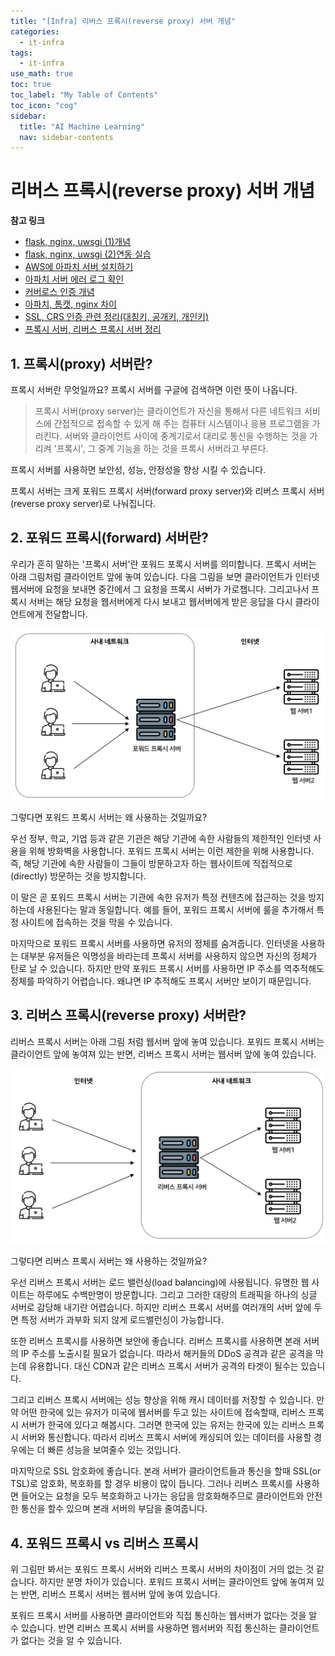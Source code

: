 ```yaml
---
title: "[Infra] 리버스 프록시(reverse proxy) 서버 개념" 
categories:
  - it-infra
tags:
  - it-infra
use_math: true
toc: true
toc_label: "My Table of Contents"
toc_icon: "cog"
sidebar:
  title: "AI Machine Learning"
  nav: sidebar-contents
---
```


# 리버스 프록시(reverse proxy) 서버 개념

**참고 링크**

* [flask, nginx, uwsgi (1)개념](https://losskatsu.github.io/it-infra/flask-nginx-uwsgi-concept/)
* [flask, nginx, uwsgi (2)연동 실습](https://losskatsu.github.io/it-infra/flask-nginx-uwsgi/)  
* [AWS에 아파치 서버 설치하기](https://losskatsu.github.io/it-infra/aws-apache/)
* [아파치 서버 에러 로그 확인](https://losskatsu.github.io/it-infra/apache-error-log/)
* [커버로스 인증 개념](https://losskatsu.github.io/it-infra/kerberos/)
* [아파치, 톰캣, nginx 차이](https://losskatsu.github.io/it-infra/webserver/)
* [SSL, CRS 인증 관련 정리(대칭키, 공개키, 개인키)](https://losskatsu.github.io/it-infra/ssl-auth/)
* [프록시 서버, 리버스 프록시 서버 정리](https://losskatsu.github.io/it-infra/reverse-proxy/)

## 1. 프록시(proxy) 서버란?

프록시 서버란 무엇일까요? 
프록시 서버를 구글에 검색하면 이런 뜻이 나옵니다. 

> 프록시 서버(proxy server)는 클라이언트가 자신을 통해서 다른 네트워크 서비스에 간접적으로 접속할 수 있게 해 주는 컴퓨터 시스템이나 응용 프로그램을 가리킨다. 서버와 클라이언트 사이에 중계기로서 대리로 통신을 수행하는 것을 가리켜 '프록시', 그 중계 기능을 하는 것을 프록시 서버라고 부른다. 

프록시 서버를 사용하면 보안성, 성능, 안정성을 향상 시킬 수 있습니다.

프록시 서버는 크게 포워드 프록시 서버(forward proxy server)와 리버스 프록시 서버(reverse proxy server)로 나눠집니다. 

## 2. 포워드 프록시(forward) 서버란?

우리가 흔히 말하는 '프록시 서버'란 포워드 포록시 서버를 의미합니다. 
프록시 서버는 아래 그림처럼 클라이언트 앞에 놓여 있습니다.
다음 그림을 보면 클라이언트가 인터넷 웹서버에 요청을 보내면 중간에서 그 요청을 프록시 서버가 가로챕니다. 
그리고나서 프록시 서버는 해당 요청을 웹서버에게 다시 보내고 웹서버에게 받은 응답을 다시 클라이언트에게 전달합니다. 

<center><img src="/assets/images/infra/reverse_proxy/reverse_proxy01.PNG" width="800"></center>

그렇다면 포워드 프록시 서버는 왜 사용하는 것일까요?

우선 정부, 학교, 기업 등과 같은 기관은 해당 기관에 속한 사람들의 제한적인 인터넷 사용을 위해 방화벽을 사용합니다. 
포워드 프록시 서버는 이런 제한을 위해 사용합니다. 즉, 해당 기관에 속한 사람들이 그들이 방문하고자 하는 
웹사이트에 직접적으로(directly) 방문하는 것을 방지합니다. 

이 말은 곧 포워드 프록시 서버는 기관에 속한 유저가 특정 컨텐츠에 접근하는 것을 방지하는데 사용된다는 말과 동일합니다. 
예를 들어, 포워드 프록시 서버에 룰을 추가해서 특정 사이트에 접속하는 것을 막을 수 있습니다. 

마지막으로 포워드 프록시 서버를 사용하면 유저의 정체를 숨겨줍니다. 
인터넷을 사용하는 대부분 유저들은 익명성을 바라는데 프록시 서버를 사용하지 않으면 자신의 정체가 탄로 날 수 있습니다. 
하지만 만약 포워드 프록시 서버를 사용하면 IP 주소를 역추적해도 정체를 파악하기 어렵습니다. 
왜냐면 IP 추적해도 프록시 서버만 보이기 때문입니다. 


## 3. 리버스 프록시(reverse proxy) 서버란?

리버스 프록시 서버는 아래 그림 처럼 웹서버 앞에 놓여 있습니다. 
포워드 프록시 서버는 클라이언트 앞에 놓여져 있는 반면, 리버스 프록시 서버는 웹서버 앞에 놓여 있습니다. 

<center><img src="/assets/images/infra/reverse_proxy/reverse_proxy02.PNG" width="800"></center>

그렇다면 리버스 프록시 서버는 왜 사용하는 것일까요?  

우선 리버스 프록시 서버는 로드 밸런싱(load balancing)에 사용됩니다. 
유명한 웹 사이트는 하루에도 수백만명이 방문합니다. 
그리고 그러한 대량의 트래픽을 하나의 싱글 서버로 감당해 내기란 어렵습니다. 
하지만 리버스 프록시 서버를 여러개의 서버 앞에 두면 특정 서버가 과부화 되지 않게 로드밸런싱이 가능합니다.  

또한 리버스 프록시를 사용하면 보안에 좋습니다. 
리버스 프록시를 사용하면 본래 서버의 IP 주소를 노출시킬 필요가 없습니다. 
따라서 해커들의 DDoS 공격과 같은 공격을 막는데 유용합니다. 
대신 CDN과 같은 리버스 프록시 서버가 공격의 타겟이 될수는 있습니다.  

그리고 리버스 프록시 서버에는 성능 향상을 위해 캐시 데이터를 저장할 수 있습니다. 
만약 어떤 한국에 있는 유저가 미국에 웹서버를 두고 있는 사이트에 접속할때, 
리버스 프록시 서버가 한국에 있다고 해봅시다. 
그러면 한국에 있는 유저는 한국에 있는 리버스 프록시 서버와 통신합니다. 
따라서 리버스 프록시 서버에 캐싱되어 있는 데이터를 사용할 경우에는 더 빠른 성능을 보여줄수 있는 것입니다. 

마지막으로 SSL 암호화에 좋습니다. 
본래 서버가 클라이언트들과 통신을 할때 SSL(or TSL)로 암호화, 복호화를 할 경우 비용이 많이 듭니다. 
그러나 리버스 프록시를 사용하면 들어오는 요청을 모두 복호화하고 나가는 응답을 암호화해주므로 
클라이언트와 안전한 통신을 할수 있으며 본래 서버의 부담을 줄여줍니다.

## 4. 포워드 프록시 vs 리버스 프록시

위 그림만 봐서는 포워드 프록시 서버와 리버스 프록시 서버의 차이점이 거의 없는 것 같습니다. 
하지만 분명 차이가 있습니다. 
포워드 프록시 서버는 클라이언트 앞에 놓여져 있는 반면, 리버스 프록시 서버는 웹서버 앞에 놓여 있습니다. 

포워드 프록시 서버를 사용하면 클라이언트와 직접 통신하는 웹서버가 없다는 것을 알 수 있습니다. 
반면 리버스 프록시 서버를 사용하면 웹서버와 직접 통신하는 클라이언트가 없다는 것을 알 수 있습니다.

